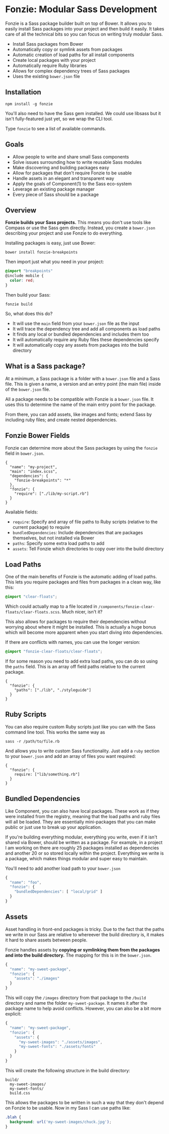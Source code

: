# Fonzie: Modular Sass Development

Fonzie is a Sass package builder built on top of Bower. It allows you to easily install Sass packages into your project and then build it easily. It takes care of all the technical bits so you can focus on writing truly modular Sass.

* Install Sass packages from Bower
* Automatically copy or symlink assets from packages
* Automatic creation of load paths for all install components
* Create local packages with your project
* Automatically require Ruby libraries
* Allows for complex dependency trees of Sass packages
* Uses the existing `bower.json` file

## Installation

```
npm install -g fonzie
```

You'll also need to have the Sass gem installed. We could use libsass but it isn't fully-featured just yet, so we wrap the CLI tool.

Type `fonzie` to see a list of available commands.

## Goals

* Allow people to write and share small Sass components
* Solve issues surrounding how to write reusable Sass modules
* Make discovering and building packages easy
* Allow for packages that don't require Fonzie to be usable
* Handle assets in an elegant and transparent way
* Apply the goals of Component(1) to the Sass eco-system
* Leverage an existing package manager
* Every piece of Sass should be a package

## Overview

**Fonzie builds your Sass projects.** This means you don't use tools like Compass or use the Sass gem directly. Instead, you create a `bower.json` describing your project and use Fonzie to do everything.

Installing packages is easy, just use Bower:

```
bower install fonzie-breakpoints
```

Then import just what you need in your project:

```scss
@import "breakpoints"
@include mobile {
  color: red;
}
```

Then build your Sass:

```
fonzie build
```

So, what does this do?

* It will use the `main` field from your `bower.json` file as the input
* It will trace the dependency tree and add all components as load paths
* It finds any local or bundled dependencies and includes them too
* It will automatically require any Ruby files these dependencies specify
* It will automatically copy any assets from packages into the build directory

## What is a Sass package?

At a minimum, a Sass package is a folder with a `bower.json` file and a Sass file. This is given a name, a version and an entry point (the main file) inside of the `bower.json` file.

All a package needs to be compatible with Fonzie is a `bower.json` file. It uses this to determine the name of the main entry point for the package.

From there, you can add assets, like images and fonts; extend Sass by including ruby files; and create nested dependencies.

## Fonzie Bower Fields

Fonzie can determine more about the Sass packages by using the `fonzie` field in `bower.json`.

```
{
  "name": "my-project",
  "main": "index.scss",
  "dependencies": {
    "fonzie-breakpoints": "*"
  },
  "fonzie": {
    "require": ["./lib/my-script.rb"]
  }
}
```

Available fields:

* `require`: Specify and array of file paths to Ruby scripts (relative to the current package) to require
* `bundledDependencies`: Include dependencies that are packages themselves, but not installed via Bower
* `paths`: Specify some extra load paths to add
* `assets`: Tell Fonzie which directories to copy over into the build directory

## Load Paths

One of the main benefits of Fonzie is the automatic adding of load paths. This lets you require packages and files from packages in a clean way, like this:

```scss
@import "clear-floats";
```

Which could actually map to a file located in `/components/fonzie-clear-floats/clear-floats.scss`. Much nicer, isn't it?

This also allows for packages to require their dependencies without worrying about where it might be installed. This is actually a huge bonus which will become more apparent when you start diving into dependencies.

If there are conflicts with names, you can use the longer version:

```scss
@import "fonzie-clear-floats/clear-floats";
```

If for some reason you need to add extra load paths, you can do so using the `paths` field. This is an array off field paths relative to the current package.

```
{
  "fonzie": {
    "paths": ["./lib", "./styleguide"]
  }
}
```

## Ruby Scripts

You can also require custom Ruby scripts just like you can with the Sass command line tool. This works the same way
as

```
sass -r /path/to/file.rb
```

And allows you to write custom Sass functionality. Just
add a `ruby` section to your `bower.json` and add an array of files you want required:

```
{
  "fonzie": {
    require: ["lib/something.rb"]
  }
}
```

## Bundled Dependencies

Like Component, you can also have local packages. These work as if they were installed from the registry, meaning that the load paths and ruby files will all be loaded. They are essentially mini-packages that you can make public or just use to break up your application.

If you're building everything modular, everything you write, even if it isn't shared via Bower, should be written as a package. For example, in a project I am working on there are roughly 25 packages installed as dependencies and another 20 or so stored locally within the project. Everything we write is a package, which makes things modular and super easy to maintain.

You'll need to add another load path to your `bower.json`

```js
{
  "name": "foo",
  "fonzie": {
    "bundledDependencies": [ "local/grid" ]
  }
}
```

## Assets

Asset handling in front-end packages is tricky. Due to the fact that the paths we write in our Sass
are relative to whereever the build directory is, it makes it hard to share assets between people.

Fonzie handles assets by **copying or symlinking them from the packages and into the build directory.** The mapping for this is in the `bower.json`.

```js
{
  "name": "my-sweet-package",
  "fonzie": {
    "assets": "./images"
  }
}
```

This will copy the `/images` directory from that package to the `/build` directory and name the folder `my-sweet-package`. It names it after the package name to help avoid conflicts. However, you can also be a bit more explicit:

```js
{
  "name": "my-sweet-package",
  "fonzie": {
    "assets": {
      "my-sweet-images": "./assets/images",
      "my-sweet-fonts": "./assets/fonts"
    }
  }
}
```

This will create the following structure in the build directory:

```
build/
  my-sweet-images/
  my-sweet-fonts/
  build.css
```

This allows the packages to be written in such a way that they don't depend on Fonzie to be usable. Now in my Sass I can use paths like:

```scss
.blah {
  background: url('my-sweet-images/chuck.jpg');
}
```